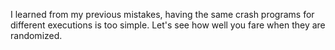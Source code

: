 I learned from my previous mistakes, having the same crash programs for different executions is too simple. Let's see how well you fare when they are randomized.
